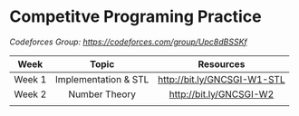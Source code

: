 # Competitve Programing Practice

_Codeforces Group: https://codeforces.com/group/Upc8dBSSKf_

|  Week  |        Topic         |          Resources          |
| :----: | :------------------: | :-------------------------: |
| Week 1 | Implementation & STL | http://bit.ly/GNCSGI-W1-STL |
| Week 2 |    Number Theory     |   http://bit.ly/GNCSGI-W2   |
|        |                      |                             |
